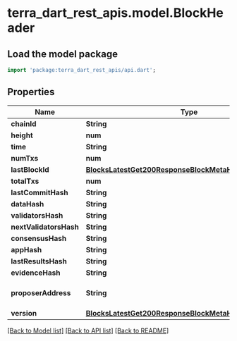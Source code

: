 # terra_dart_rest_apis.model.BlockHeader

## Load the model package
```dart
import 'package:terra_dart_rest_apis/api.dart';
```

## Properties
Name | Type | Description | Notes
------------ | ------------- | ------------- | -------------
**chainId** | **String** |  | [optional] 
**height** | **num** |  | [optional] 
**time** | **String** |  | [optional] 
**numTxs** | **num** |  | [optional] 
**lastBlockId** | [**BlocksLatestGet200ResponseBlockMetaHeaderLastBlockId**](BlocksLatestGet200ResponseBlockMetaHeaderLastBlockId.md) |  | [optional] 
**totalTxs** | **num** |  | [optional] 
**lastCommitHash** | **String** |  | [optional] 
**dataHash** | **String** |  | [optional] 
**validatorsHash** | **String** |  | [optional] 
**nextValidatorsHash** | **String** |  | [optional] 
**consensusHash** | **String** |  | [optional] 
**appHash** | **String** |  | [optional] 
**lastResultsHash** | **String** |  | [optional] 
**evidenceHash** | **String** |  | [optional] 
**proposerAddress** | **String** | bech32 encoded address | [optional] 
**version** | [**BlocksLatestGet200ResponseBlockMetaHeaderVersion**](BlocksLatestGet200ResponseBlockMetaHeaderVersion.md) |  | [optional] 

[[Back to Model list]](../README.md#documentation-for-models) [[Back to API list]](../README.md#documentation-for-api-endpoints) [[Back to README]](../README.md)


